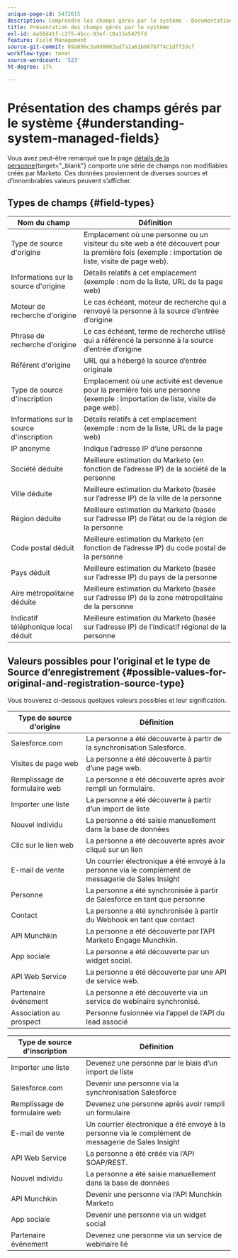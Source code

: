 ```yaml
---
unique-page-id: 5472615
description: Comprendre les champs gérés par le système - Documentation de Marketo - Documentation du produit
title: Présentation des champs gérés par le système
exl-id: 4a58d41f-c2f5-4bcc-93ef-10a31e5475fd
feature: Field Management
source-git-commit: 09a656c3a0d0002edfa1a61b987bff4c1dff33cf
workflow-type: tm+mt
source-wordcount: '523'
ht-degree: 17%

---
```


# Présentation des champs gérés par le système {#understanding-system-managed-fields}

Vous avez peut-être remarqué que la page [détails de la personne](/help/marketo/product-docs/core-marketo-concepts/smart-lists-and-static-lists/managing-people-in-smart-lists/using-the-person-detail-page.md){target="_blank"} comporte une série de champs non modifiables créés par Marketo. Ces données proviennent de diverses sources et d’innombrables valeurs peuvent s’afficher.

## Types de champs {#field-types}

<table><thead>
  <tr>
    <th>Nom du champ</th>
    <th>Définition</th>
  </tr></thead>
<tbody>
  <tr>
    <td>Type de source d'origine</td>
    <td>Emplacement où une personne ou un visiteur du site web a été découvert pour la première fois (exemple : importation de liste, visite de page web).</td>
  </tr>
  <tr>
    <td>Informations sur la source d'origine</td>
    <td>Détails relatifs à cet emplacement (exemple : nom de la liste, URL de la page web)</td>
  </tr>
  <tr>
    <td>Moteur de recherche d'origine</td>
    <td>Le cas échéant, moteur de recherche qui a renvoyé la personne à la source d’entrée d’origine</td>
  </tr>
  <tr>
    <td>Phrase de recherche d'origine</td>
    <td>Le cas échéant, terme de recherche utilisé qui a référencé la personne à la source d’entrée d’origine</td>
  </tr>
  <tr>
    <td>Référent d'origine</td>
    <td>URL qui a hébergé la source d’entrée originale</td>
  </tr>
  <tr>
    <td>Type de source d'inscription</td>
    <td>Emplacement où une activité est devenue pour la première fois une personne (exemple : importation de liste, visite de page web).</td>
  </tr>
  <tr>
    <td>Informations sur la source d'inscription</td>
    <td>Détails relatifs à cet emplacement (exemple : nom de la liste, URL de la page web)</td>
  </tr>
  <tr>
    <td>IP anonyme</td>
    <td>Indique l’adresse IP d’une personne</td>
  </tr>
  <tr>
    <td>Société déduite</td>
    <td>Meilleure estimation du Marketo (en fonction de l’adresse IP) de la société de la personne</td>
  </tr>
  <tr>
    <td>Ville déduite</td>
    <td>Meilleure estimation du Marketo (basée sur l’adresse IP) de la ville de la personne</td>
  </tr>
  <tr>
    <td>Région déduite</td>
    <td>Meilleure estimation du Marketo (basée sur l’adresse IP) de l’état ou de la région de la personne</td>
  </tr>
  <tr>
    <td>Code postal déduit</td>
    <td>Meilleure estimation du Marketo (en fonction de l’adresse IP) du code postal de la personne</td>
  </tr>
  <tr>
    <td>Pays déduit</td>
    <td>Meilleure estimation du Marketo (basée sur l’adresse IP) du pays de la personne</td>
  </tr>
  <tr>
    <td>Aire métropolitaine déduite</td>
    <td>Meilleure estimation du Marketo (basée sur l’adresse IP) de la zone métropolitaine de la personne</td>
  </tr>
  <tr>
    <td>Indicatif téléphonique local déduit</td>
    <td>Meilleure estimation du Marketo (basée sur l’adresse IP) de l’indicatif régional de la personne</td>
  </tr>
</tbody></table>

## Valeurs possibles pour l’original et le type de Source d’enregistrement {#possible-values-for-original-and-registration-source-type}

Vous trouverez ci-dessous quelques valeurs possibles et leur signification.

<table><thead>
  <tr>
    <th>Type de source d'origine</th>
    <th>Définition</th>
  </tr></thead>
<tbody>
  <tr>
    <td>Salesforce.com</td>
    <td>La personne a été découverte à partir de la synchronisation Salesforce.</td>
  </tr>
  <tr>
    <td>Visites de page web</td>
    <td>La personne a été découverte à partir d’une page web.</td>
  </tr>
  <tr>
    <td>Remplissage de formulaire web</td>
    <td>La personne a été découverte après avoir rempli un formulaire.</td>
  </tr>
  <tr>
    <td>Importer une liste</td>
    <td>La personne a été découverte à partir d’un import de liste</td>
  </tr>
  <tr>
    <td>Nouvel individu</td>
    <td>La personne a été saisie manuellement dans la base de données</td>
  </tr>
  <tr>
    <td>Clic sur le lien web</td>
    <td>La personne a été découverte après avoir cliqué sur un lien</td>
  </tr>
  <tr>
    <td>E-mail de vente</td>
    <td>Un courrier électronique a été envoyé à la personne via le complément de messagerie de Sales Insight</td>
  </tr>
  <tr>
    <td>Personne</td>
    <td>La personne a été synchronisée à partir de Salesforce en tant que personne</td>
  </tr>
  <tr>
    <td>Contact</td>
    <td>La personne a été synchronisée à partir du Webhook en tant que contact</td>
  </tr>
  <tr>
    <td>API Munchkin</td>
    <td>La personne a été découverte par l’API Marketo Engage Munchkin.</td>
  </tr>
  <tr>
    <td>App sociale</td>
    <td>La personne a été découverte par un widget social.</td>
  </tr>
  <tr>
    <td>API Web Service</td>
    <td>La personne a été découverte par une API de service web.</td>
  </tr>
  <tr>
    <td>Partenaire événement</td>
    <td>La personne a été découverte via un service de webinaire synchronisé.</td>
  </tr>
  <tr>
    <td>Association au prospect</td>
    <td>Personne fusionnée via l’appel de l’API du lead associé</td>
  </tr>
</tbody></table>

<table><thead>
  <tr>
    <th>Type de source d'inscription</th>
    <th>Définition</th>
  </tr></thead>
<tbody>
  <tr>
    <td>Importer une liste</td>
    <td>Devenez une personne par le biais d’un import de liste</td>
  </tr>
  <tr>
    <td>Salesforce.com</td>
    <td>Devenir une personne via la synchronisation Salesforce</td>
  </tr>
  <tr>
    <td>Remplissage de formulaire web</td>
    <td>Devenez une personne après avoir rempli un formulaire</td>
  </tr>
  <tr>
    <td>E-mail de vente</td>
    <td>Un courrier électronique a été envoyé à la personne via le complément de messagerie de Sales Insight</td>
  </tr>
  <tr>
    <td>API Web Service</td>
    <td>La personne a été créée via l’API SOAP/REST.</td>
  </tr>
  <tr>
    <td>Nouvel individu</td>
    <td>La personne a été saisie manuellement dans la base de données</td>
  </tr>
  <tr>
    <td>API Munchkin</td>
    <td>Devenir une personne via l’API Munchkin Marketo</td>
  </tr>
  <tr>
    <td>App sociale</td>
    <td>Devenir une personne via un widget social</td>
  </tr>
  <tr>
    <td>Partenaire événement</td>
    <td>Devenez une personne via un service de webinaire lié</td>
  </tr>
</tbody>
</table>
